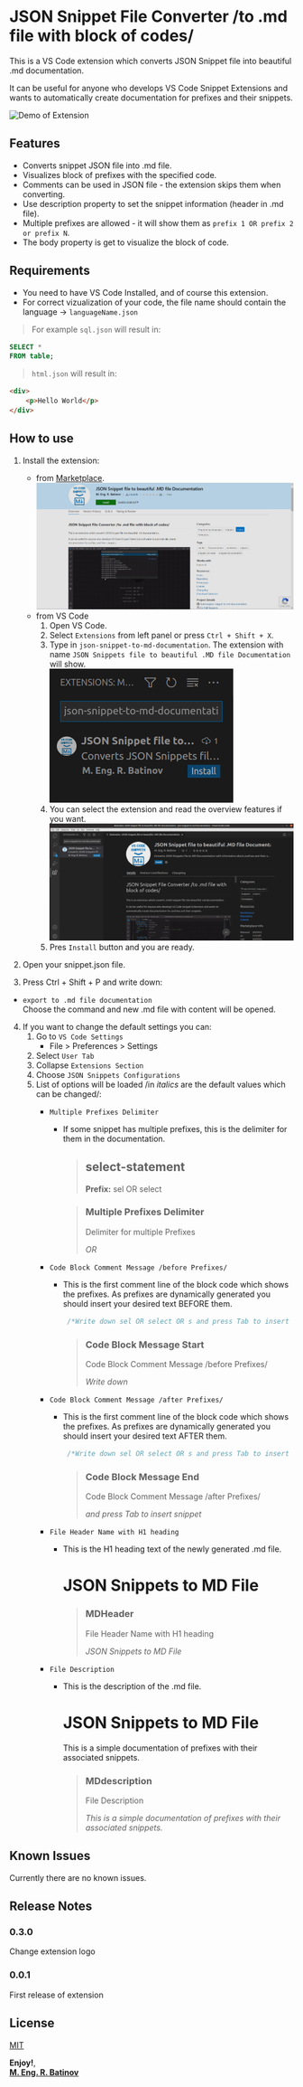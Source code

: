 # JSON Snippet File Converter /to .md file with block of codes/

This is a VS Code extension which converts JSON Snippet file into beautiful .md documentation.  

It can be useful for anyone who develops VS Code Snippet Extensions and wants to automatically create documentation for prefixes and their snippets.

![Demo of Extension](./images/demo.gif)

## Features

- Converts snippet JSON file into .md file.
- Visualizes block of prefixes with the specified code.
- Comments can be used in JSON file - the extension skips them when converting.
- Use description property to set the snippet information (header in .md file).
- Multiple prefixes are allowed - it will show them as `prefix 1 OR prefix 2 or prefix N`.
- The body property is get to visualize the block of code.

## Requirements

- You need to have VS Code Installed, and of course this extension.
- For correct vizualization of your code, the file name should contain the language -> `languageName.json`

> For example `sql.json` will result in:  

```sql
SELECT *   
FROM table;
```  
  
> `html.json` will result in:

```html
<div>
    <p>Hello World</p>
</div>
```  


## How to use

1. Install the extension: 
    - from [Marketplace](https://marketplace.visualstudio.com/items?itemName=MEngRBatinov.json-snippet-to-md-documentation&ssr=false#overview).  
    ![Extension Search](./images/extension-marketplace.png)  
    - from VS Code
        1. Open VS Code.
        2. Select `Extensions` from left panel or press `Ctrl + Shift + X`.
        3. Type in `json-snippet-to-md-documentation`. The extension with name `JSON Snippets file to beautiful .MD file Documentation` will show.   
        ![Extension Search](./images/extension-search.png)  
        4. You can select the extension and read the overview features if you want.  
        ![Extension Search](./images/extension-overview.png)  
        5. Pres `Install` button and you are ready.

2. Open your snippet.json file.  
3. Press Ctrl + Shift + P and write down:

* `export to .md file documentation`  
Choose the command and new .md file with content will be opened.

4. If you want to change the default settings you can:  
    1. Go to `VS Code Settings`
        - File > Preferences > Settings
    2. Select `User Tab`
    3. Collapse `Extensions Section` 
    4. Choose `JSON Snippets Configurations`
    5. List of options will be loaded /in *italics* are the default values which can be changed/:
        - `Multiple Prefixes Delimiter`
            - If some snippet has multiple prefixes, this is the delimiter for them in the documentation.
                > ## select-statement
                >  **Prefix:** sel OR select
                
                > ### Multiple Prefixes Delimiter
                >
                >   Delimiter for multiple Prefixes
                >
                >   *OR*       
        - `Code Block Comment Message /before Prefixes/`
            - This is the first comment line of the block code which shows the prefixes. As prefixes are dynamically generated you should insert your desired text BEFORE them.
                ```sql
                 /*Write down sel OR select OR s and press Tab to insert snippet*/ 
                ```
                > ### Code Block Message Start 
                >
                >   Code Block Comment Message /before Prefixes/
                >
                >   *Write down*       
        - `Code Block Comment Message /after Prefixes/`
            - This is the first comment line of the block code which shows the prefixes. As prefixes are dynamically generated you should insert your desired text AFTER them.
                ```sql
                 /*Write down sel OR select OR s and press Tab to insert snippet*/ 
                ```
                > ### Code Block Message End 
                >
                >   Code Block Comment Message /after Prefixes/
                >
                >   *and press Tab to insert snippet*

        - `File Header Name with H1 heading`
            - This is the H1 heading text of the newly generated .md file.
                # JSON Snippets to MD File

                > ### MDHeader 
                >   
                >   File Header Name with H1 heading
                >
                >   *JSON Snippets to MD File*

        - `File Description`
            - This is the description of the .md file.
                # JSON Snippets to MD File
                This is a simple documentation of prefixes with their associated snippets.

                > ### MDdescription
                >
                >   File Description
                >
                >   *This is a simple documentation of prefixes with their associated snippets.*



## Known Issues

Currently there are no known issues.

## Release Notes

### 0.3.0

Change extension logo

### 0.0.1

First release of extension
    
## License

[MIT](LICENSE.txt)

**Enjoy!**,  
**[M. Eng. R. Batinov](https://radoslav-batinov.bss.design/)**
